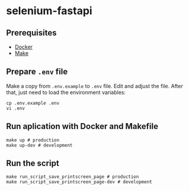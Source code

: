 # selenium-fastapi

## Prerequisites

- [Docker](https://www.docker.com/)
- [Make](https://www.gnu.org/software/make/)


## Prepare `.env` file

Make a copy from `.env.example` to `.env` file. Edit and adjust the file. After that, just need to load the environment
variables:

```shell
cp .env.example .env
vi .env
```

## Run aplication with Docker and Makefile

```shell
make up # production
make up-dev # development
```

## Run the script
    
```shell
make run_script_save_printscreen_page # production
make run_script_save_printscreen_page-dev # development
```
